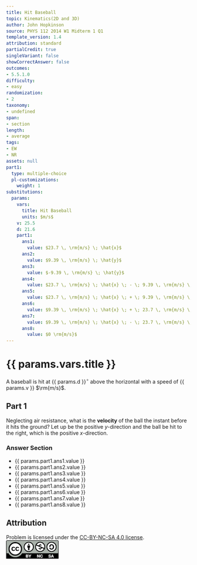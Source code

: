 ```yaml
---
title: Hit Baseball
topic: Kinematics(2D and 3D)
author: John Hopkinson
source: PHYS 112 2014 W1 Midterm 1 Q1
template_version: 1.4
attribution: standard
partialCredit: true
singleVariant: false
showCorrectAnswer: false
outcomes:
- 5.5.1.0
difficulty:
- easy
randomization:
- 2
taxonomy:
- undefined
span:
- section
length:
- average
tags:
- EW
- NR
assets: null
part1:
  type: multiple-choice
  pl-customizations:
    weight: 1
substitutions:
  params:
    vars:
      title: Hit Baseball
      units: $m/s$
    v: 25.5
    d: 21.6
    part1:
      ans1:
        value: $23.7 \, \rm{m/s} \; \hat{x}$
      ans2:
        value: $9.39 \, \rm{m/s} \; \hat{y}$
      ans3:
        value: $-9.39 \, \rm{m/s} \; \hat{y}$
      ans4:
        value: $23.7 \, \rm{m/s} \; \hat{x} \; - \; 9.39 \, \rm{m/s} \; \hat{y}$
      ans5:
        value: $23.7 \, \rm{m/s} \; \hat{x} \; + \; 9.39 \, \rm{m/s} \; \hat{y}$
      ans6:
        value: $9.39 \, \rm{m/s} \; \hat{x} \; + \; 23.7 \, \rm{m/s} \; \hat{y}$
      ans7:
        value: $9.39 \, \rm{m/s} \; \hat{x} \; - \; 23.7 \, \rm{m/s} \; \hat{y}$
      ans8:
        value: $0 \rm{m/s}$
---
```

# {{ params.vars.title }}
A baseball is hit at {{ params.d }}$^\circ$ above the horizontal with a speed of {{ params.v }} $\rm{m/s}$.

## Part 1

Neglecting air resistance, what is the **velocity** of the ball the instant before it hits the ground? Let up be the positive $y$-direction and the ball be hit to the right, which is the positive $x$-direction.

### Answer Section

- {{ params.part1.ans1.value }}
- {{ params.part1.ans2.value }}
- {{ params.part1.ans3.value }}
- {{ params.part1.ans4.value }}
- {{ params.part1.ans5.value }}
- {{ params.part1.ans6.value }}
- {{ params.part1.ans7.value }}
- {{ params.part1.ans8.value }}

## Attribution

Problem is licensed under the [CC-BY-NC-SA 4.0 license](https://creativecommons.org/licenses/by-nc-sa/4.0/).<br> ![The Creative Commons 4.0 license requiring attribution-BY, non-commercial-NC, and share-alike-SA license.](https://raw.githubusercontent.com/firasm/bits/master/by-nc-sa.png)